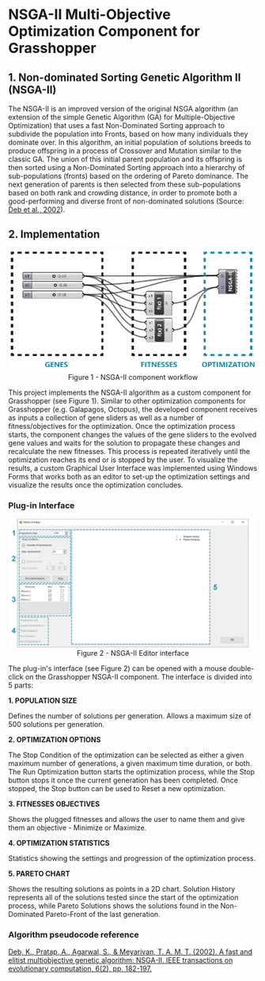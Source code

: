 # NSGA-II Multi-Objective Optimization Component for Grasshopper


## 1. Non-dominated Sorting Genetic Algorithm II (NSGA-II)

The NSGA-II is an improved version of the original NSGA algorithm (an extension of the simple Genetic Algorithm (GA) for Multiple-Objective Optimization) that uses a fast Non-Dominated Sorting approach to subdivide the population into Fronts, based on how many individuals they dominate over. In this algorithm, an initial population of solutions breeds to produce offspring in a process of Crossover and Mutation similar to the classic GA. The union of this initial parent population and its offspring is then sorted using a Non-Dominated Sorting approach into a hierarchy of sub-populations (fronts) based on the ordering of Pareto dominance. The next generation of parents is then selected from these sub-populations based on both rank and crowding distance, in order to promote both a good-performing and diverse front of non-dominated solutions (Source: [Deb et al., 2002](https://ieeexplore.ieee.org/document/996017)).

## 2. Implementation

<p align="center">
  <img src="NSGA_II/Images/Grasshopper Components.jpg" width="600">
Figure 1 - NSGA-II component workflow
</p>

This project implements the NSGA-II algorithm as a custom component for Grasshopper (see Figure 1). Similar to other optimization components for Grasshopper (e.g. Galapagos, Octopus), the developed component receives as inputs a collection of gene sliders as well as a number of fitness/objectives for the optimization. Once the optimization process starts, the component changes the values of the gene sliders to the evolved gene values and waits for the solution to propagate these changes and recalculate the new fitnesses. This process is repeated iteratively until the optimization reaches its end or is stopped by the user. To visualize the results, a custom Graphical User Interface was implemented using Windows Forms that works both as an editor to set-up the optimization settings and visualize the results once the optimization concludes.

### Plug-in Interface 

<p align="center">
  <img src="NSGA_II/Images/NSGA-II Editor Interface.png" width="800">
Figure 2 - NSGA-II Editor interface
</p>

The plug-in's interface (see Figure 2) can be opened with a mouse double-click on the Grasshopper NSGA-II component. The interface is divided into 5 parts:

<b>1. POPULATION SIZE</b>

Defines the number of solutions per generation. Allows a maximum size of 500 solutions per generation.

<b>2. OPTIMIZATION OPTIONS</b>

The Stop Condition of the optimization can be selected as either a given maximum number of generations, a given maximum time duration, or both. The Run Optimization button starts the optimization process, while the Stop button stops it once the current generation has been completed. Once stopped, the Stop button can be used to Reset a new optimization.

<b>3. FITNESSES OBJECTIVES</b>

Shows the plugged fitnesses and allows the user to name them and give them an objective - Minimize or Maximize.

<b>4. OPTIMIZATION STATISTICS</b>

Statistics showing the settings and progression of the optimization process.

<b>5. PARETO CHART</b>

Shows the resulting solutions as points in a 2D chart. Solution History represents all of the solutions tested since the start of the optimization process, while Pareto Solutions shows the solutions found in the Non-Dominated Pareto-Front of the last generation.



### Algorithm pseudocode reference

[Deb, K., Pratap, A., Agarwal, S., & Meyarivan, T. A. M. T. (2002). A fast and elitist multiobjective genetic algorithm: NSGA-II. IEEE transactions on evolutionary computation, 6(2), pp. 182-197.](https://ieeexplore.ieee.org/document/996017)
